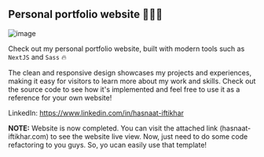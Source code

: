 ## Personal portfolio website 📢📢📢

![image](https://user-images.githubusercontent.com/97826292/209433450-df94a958-7889-423e-b9a8-4ab22fe49eae.png)

Check out my personal portfolio website, built with modern tools such as `NextJS` and `Sass` 🔥 

The clean and responsive design showcases my projects and experiences, making it easy for visitors to learn more about my work and skills. Check out the source code to see how it's implemented and feel free to use it as a reference for your own website!

LinkedIn: https://www.linkedin.com/in/hasnaat-iftikhar

**NOTE:** Website is now completed. You can visit the attached link (hasnaat-iftikhar.com) to see the website live view. Now, just need to do some code refactoring to you guys. So, yo ucan easily use that template!
